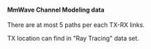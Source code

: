 #### MmWave Channel Modeling data

There are at most 5 paths per each TX-RX links.

TX location can find in "Ray Tracing" data set.
